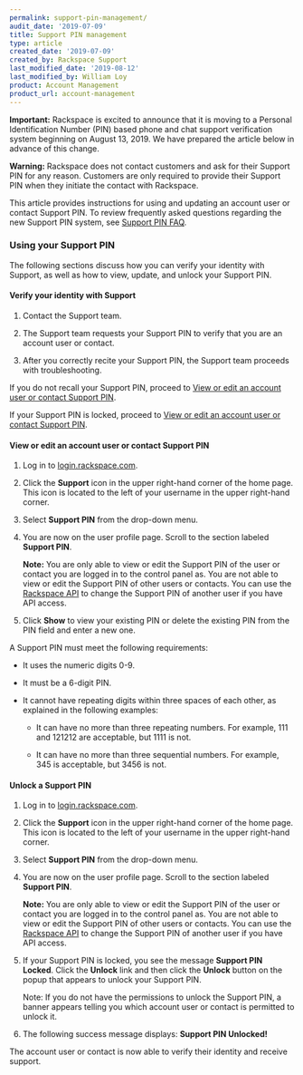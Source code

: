 ```yaml
---
permalink: support-pin-management/
audit_date: '2019-07-09'
title: Support PIN management
type: article
created_date: '2019-07-09'
created_by: Rackspace Support
last_modified_date: '2019-08-12'
last_modified_by: William Loy
product: Account Management
product_url: account-management
---
```


**Important:** Rackspace is excited to announce that it is moving to a Personal Identification Number (PIN) based phone and chat support verification system beginning on August 13, 2019. We have prepared the article below in advance of this change.

**Warning:** Rackspace does not contact customers and ask for their Support PIN for any reason. Customers are only required to provide their Support PIN when they initiate the contact with Rackspace.

This article provides instructions for using and updating an account user or contact Support PIN. To review frequently asked questions regarding the new Support PIN system, see [Support PIN FAQ](/how-to/support-pin-faq).


### Using your Support PIN

The following sections discuss how you can verify your identity with Support, as well as how to view, update, and unlock your Support PIN.

#### Verify your identity with Support

1. Contact the Support team.

2. The Support team requests your Support PIN to verify that you are an account user or contact.

3. After you correctly recite your Support PIN, the Support team proceeds with troubleshooting.

If you do not recall your Support PIN, proceed to [View or edit an account user or contact Support PIN](#view-or-edit-an-account-user-or-contact-support-pin).

If your Support PIN is locked, proceed to [View or edit an account user or contact Support PIN](#view-or-edit-an-account-user-or-contact-support-pin).

#### View or edit an account user or contact Support PIN

1. Log in to [login.rackspace.com](https://login.rackspace.com).

2. Click the **Support** icon in the upper right-hand corner of the home page. This icon is located to the left of your username in the upper right-hand corner.

3. Select **Support PIN** from the drop-down menu.

4. You are now on the user profile page. Scroll to the section labeled **Support PIN**.

    **Note:** You are only able to view or edit the Support PIN of the user or contact you are logged in to the control panel as. You are not able to view or edit the Support PIN of other users or contacts. You can use the [Rackspace API]( https://developer.rackspace.com/docs/cloud-identity/v2/api-reference/phone-pin-operations/#reset-the-phone-pin) to change the Support PIN of another user if you have API access.

5. Click **Show** to view your existing PIN or delete the existing PIN from the PIN field and enter a new one.

A Support PIN must meet the following requirements:

  - It uses the numeric digits 0-9.	 

  - It must be a 6-digit PIN.

  - It cannot have repeating digits within three spaces of each other, as explained in the following examples:	 

    - It can have no more than three repeating numbers. For example, 111 and 121212 are acceptable, but 1111 is not.

    - It can have no more than three sequential numbers. For example, 345 is acceptable, but 3456 is not.

#### Unlock a Support PIN

1. Log in to [login.rackspace.com](https://login.rackspace.com).

2. Click the **Support** icon in the upper right-hand corner of the home page. This icon is located to the left of your username in the upper right-hand corner.

3. Select **Support PIN** from the drop-down menu.

4. You are now on the user profile page. Scroll to the section labeled **Support PIN**.

    **Note:** You are only able to view or edit the Support PIN of the user or contact you are logged in to the control panel as. You are not able to view or edit the Support PIN of other users or contacts. You can use the [Rackspace API]( https://developer.rackspace.com/docs/cloud-identity/v2/api-reference/phone-pin-operations/#reset-the-phone-pin) to change the Support PIN of another user if you have API access.

6. If your Support PIN is locked, you see the message **Support PIN Locked**. Click the **Unlock** link and then click the **Unlock** button on the popup that appears to unlock your Support PIN.

   Note: If you do not have the permissions to unlock the Support PIN, a banner appears telling you which account user or contact is permitted to unlock it.

7. The following success message displays: **Support PIN Unlocked!**

The account user or contact is now able to verify their identity and receive support.
